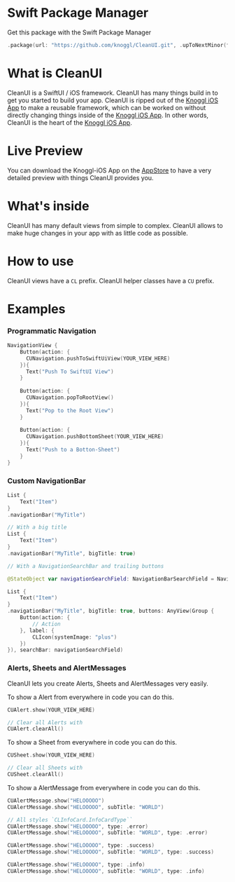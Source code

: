 # Swift Package Manager
Get this package with the Swift Package Manager
```swift
.package(url: "https://github.com/knoggl/CleanUI.git", .upToNextMinor(from: "1.0.0")),
```

# What is CleanUI
CleanUI is a SwiftUI / iOS framework. CleanUI has many things build in to get you started to build your app. CleanUI is ripped out of the [Knoggl iOS App](https://github.com/knoggl/Knoggl-iOS) to make a reusable framework, which can be worked on without directly changing things inside of the [Knoggl iOS App](https://github.com/knoggl/Knoggl-iOS). In other words, CleanUI is the heart of the [Knoggl iOS App](https://github.com/knoggl/Knoggl-iOS).

# Live Preview
You can download the Knoggl-iOS App on the [AppStore](https://apps.apple.com/de/app/knoggl/id1570411915) to have a very detailed preview with things CleanUI provides you.

# What's inside
CleanUI has many default views from simple to complex. CleanUI allows to make huge changes in your app with as little code as possible.

# How to use
CleanUI views have a ``CL`` prefix. CleanUI helper classes have a ``CU`` prefix.

# Examples

### Programmatic Navigation
```swift
NavigationView {
    Button(action: {
      CUNavigation.pushToSwiftUiView(YOUR_VIEW_HERE)
    }){
      Text("Push To SwiftUI View")
    }
    
    Button(action: {
      CUNavigation.popToRootView()
    }){
      Text("Pop to the Root View")
    }
    
    Button(action: {
      CUNavigation.pushBottomSheet(YOUR_VIEW_HERE)
    }){
      Text("Push to a Botton-Sheet")
    }
}
```

### Custom NavigationBar
```swift
List {
    Text("Item")
}
.navigationBar("MyTitle")

// With a big title
List {
    Text("Item")
}
.navigationBar("MyTitle", bigTitle: true)

// With a NavigationSearchBar and trailing buttons

@StateObject var navigationSearchField: NavigationBarSearchField = NavigationBarSearchField()

List {
    Text("Item")
}
.navigationBar("MyTitle", bigTitle: true, buttons: AnyView(Group {
    Button(action: {
        // Action
    }, label: {
        CLIcon(systemImage: "plus")
    })
}), searchBar: navigationSearchField)
```

### Alerts, Sheets and AlertMessages
CleanUI lets you create Alerts, Sheets and AlertMessages very easily.

To show a Alert from everywhere in code you can do this.
```swift
CUAlert.show(YOUR_VIEW_HERE)

// Clear all Alerts with
CUAlert.clearAll()
```

To show a Sheet from everywhere in code you can do this.
```swift
CUSheet.show(YOUR_VIEW_HERE)

// Clear all Sheets with
CUSheet.clearAll()
```

To show a AlertMessage from everywhere in code you can do this.
```swift
CUAlertMessage.show("HELOOOOO")
CUAlertMessage.show("HELOOOOO", subTitle: "WORLD")

// All styles `CLInfoCard.InfoCardType``
CUAlertMessage.show("HELOOOOO", type: .error)
CUAlertMessage.show("HELOOOOO", subTitle: "WORLD", type: .error)

CUAlertMessage.show("HELOOOOO", type: .success)
CUAlertMessage.show("HELOOOOO", subTitle: "WORLD", type: .success)

CUAlertMessage.show("HELOOOOO", type: .info)
CUAlertMessage.show("HELOOOOO", subTitle: "WORLD", type: .info)
```

